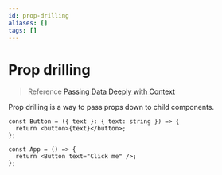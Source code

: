 ```yaml
---
id: prop-drilling
aliases: []
tags: []
---
```


# Prop drilling

> Reference [Passing Data Deeply with Context](https://react.dev/learn/passing-data-deeply-with-context#)

Prop drilling is a way to pass props down to child components.

```tsx
const Button = ({ text }: { text: string }) => {
  return <button>{text}</button>;
};

const App = () => {
  return <Button text="Click me" />;
};
```

